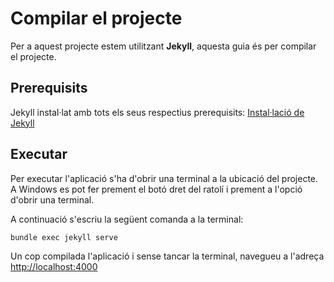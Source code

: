 # Compilar el projecte

Per a aquest projecte estem utilitzant **Jekyll**, aquesta guia és per compilar el projecte.

## Prerequisits

Jekyll instal·lat amb tots els seus respectius
prerequisits: [Instal·lació de Jekyll](https://jekyllrb.com/docs/installation/)

## Executar

Per executar l'aplicació s'ha d'obrir una terminal a la ubicació del projecte. A Windows es pot fer prement el botó dret
del ratolí i prement a l'opció d'obrir una terminal.

A continuació s'escriu la següent comanda a la terminal:

```Bash
bundle exec jekyll serve
```

Un cop compilada l'aplicació i sense tancar la terminal, navegueu a
l'adreça [http://localhost:4000](http://localhost:4000)
